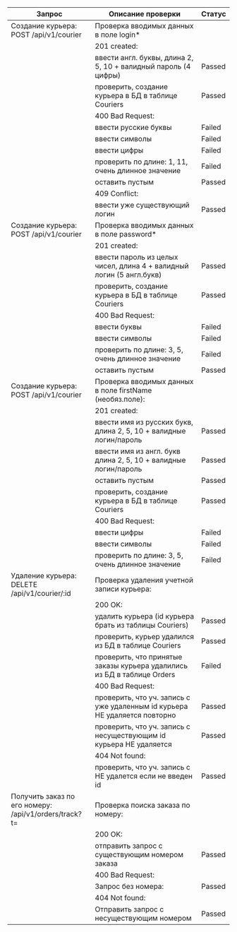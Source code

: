 | Запрос | Описание проверки | Статус |
|---|---|---|
| Создание курьера: <br>POST /api/v1/courier | Проверка вводимых данных в поле login\* |  |
|  | 201 created: |  |
|  | ввести англ\. буквы, длина 2, 5, 10 \+ валидный пароль \(4 цифры\) | Passed |
|  | проверить, создание курьера в БД в таблице Couriers | Passed |
|  | 400 Bad Request: |  |
|  | ввести русские буквы | Failed |
|  | ввести символы | Failed |
|  | ввести цифры | Failed |
|  | проверить по длине: 1, 11, очень длинное значение | Failed |
|  | оставить пустым | Passed |
|  | 409 Conflict: |  |
|  | ввести уже существующий логин | Passed |
| Создание курьера:<br>POST /api/v1/courier | Проверка вводимых данных в поле password\* |  |
|  | 201 created: |  |
|  | ввести пароль из целых чисел, длина 4 \+ валидный логин \(5 англ\.букв\) | Passed |
|  | проверить, создание курьера в БД в таблице Couriers | Passed |
|  | 400 Bad Request: |  |
|  | ввести буквы | Failed |
|  | ввести символы | Failed |
|  | проверить по длине: 3, 5, очень длинное значение | Failed |
|  | оставить пустым | Passed |
| Создание курьера: <br>POST /api/v1/courier | Проверка вводимых данных в поле firstName \(необяз\.поле\): |  |
|  | 201 created: |  |
|  | ввести имя из русских букв, длина 2, 5, 10 \+ валидные логин/пароль | Passed |
|  | ввести имя из англ\. букв длина 2, 5, 10 \+ валидные логин/пароль | Passed |
|  | оставить пустым | Passed |
|  | проверить, создание курьера в БД в таблице Couriers | Passed |
|  | 400 Bad Request: |  |
|  | ввести цифры | Failed |
|  | ввести символы | Failed |
|  | проверить по длине: 3, 5, очень длинное значение | Failed |
| Удаление курьера: <br>DELETE /api/v1/courier/:id<br> | Проверка удаления учетной записи курьера: |  |
|  | 200 OK: |  |
|  | удалить курьера \(id курьера брать из таблицы Couriers\) | Passed |
|  | проверить, курьер удалился из БД в таблице Couriers | Passed |
|  | проверить, что принятые заказы курьера удалились из БД в таблице Orders | Failed |
|  | 400 Bad Request: |  |
|  | проверить, что уч\. запись с уже удаленным id курьера НЕ удаляется повторно | Passed |
|  | проверить, что уч\. запись с несуществующим id курьера НЕ удаляется | Passed |
|  | 404 Not found: |  |
|  | проверить, что уч\. запись с НЕ удалется если не введен id | Passed |
| Получить заказ по его номеру:<br>/api/v1/orders/track?t=<br> | Проверка поиска заказа по номеру: |  |
|  | 200 OK: |  |
|  | отправить запрос с существующим номером заказа | Passed |
|  | 400 Bad Request: |  |
|  | Запрос без номера:<br> | Passed |
|  | 404 Not found: |  |
|  | Отправить запрос c несуществующим номером | Passed |
